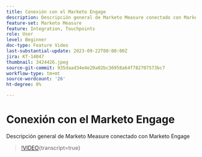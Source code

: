 ```yaml
---
title: Conexión con el Marketo Engage
description: Descripción general de Marketo Measure conectado con Marketo Engage
feature-set: Marketo Measure
feature: Integration, Touchpoints
role: User
level: Beginner
doc-type: Feature Video
last-substantial-update: 2023-09-22T00:00:00Z
jira: KT-14047
thumbnail: 3424426.jpeg
source-git-commit: 935daad34e4e20a02bc36958a64f782707573bc7
workflow-type: tm+mt
source-wordcount: '26'
ht-degree: 0%

---
```



# Conexión con el Marketo Engage

Descripción general de Marketo Measure conectado con Marketo Engage

>[!VIDEO](https://video.tv.adobe.com/v/3424426/?learn=on){transcript=true}
